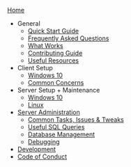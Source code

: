 [Home](https://github.com/LandSandBoat/server/wiki)

* General
  * [Quick Start Guide](https://github.com/LandSandBoat/server/wiki/Quick-Start-Guide)
  * [Frequently Asked Questions](https://github.com/LandSandBoat/server/wiki/Frequently-Asked-Questions)
  * [What Works](https://github.com/LandSandBoat/server/wiki/What-Works)
  * [Contributing Guide](https://github.com/LandSandBoat/server/blob/base/CONTRIBUTING.md)
  * [Useful Resources](https://github.com/LandSandBoat/server/wiki/Resources)
* Client Setup
  * [Windows 10](https://github.com/LandSandBoat/server/wiki/Client-Setup-Windows)
  * [Common Concerns](https://github.com/LandSandBoat/server/wiki/Miscellaneous-Client)
* Server Setup + Maintenance
  * [Windows 10](https://github.com/LandSandBoat/server/wiki/Server-setup-and-maintenance-Windows-10)
  * [Linux](https://github.com/LandSandBoat/server/wiki/Server-Setup-and-Maintenance-Linux)
* [Server Administration](https://github.com/LandSandBoat/server/wiki/Server-Administration)
  * [Common Tasks, Issues & Tweaks](https://github.com/LandSandBoat/server/wiki/Miscellaneous-Server)
  * [Useful SQL Queries](https://github.com/LandSandBoat/server/wiki/Useful-SQL-queries)
  * [Database Management](https://github.com/LandSandBoat/server/wiki/Database-Management)
  * [Debugging](https://github.com/LandSandBoat/server/wiki/Debugging)
* [Development](https://github.com/LandSandBoat/server/wiki/Development)
* [Code of Conduct](https://github.com/LandSandBoat/server/blob/base/CODE_OF_CONDUCT.md)
